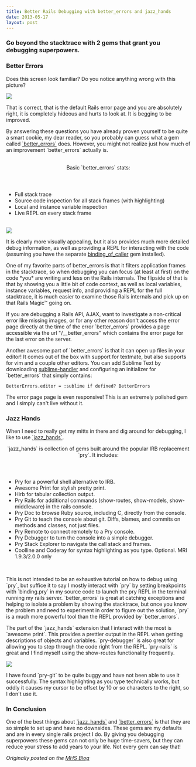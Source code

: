 ```yaml
---
title: Better Rails Debugging with better_errors and jazz_hands
date: 2013-05-17
layout: post
---
```

<h3>Go beyond the stacktrace with 2 gems that grant you debugging superpowers.</h3>

<h3>Better Errors</h3>

<p>Does this screen look familiar? Do you notice anything wrong with this picture?</p>

<img src="http://www.mutuallyhuman.com/assets/posts/2013/05/better_errors/default.png">

<p>That is correct, that is the default Rails error page and you are absolutely right, it is completely hideous and hurts to look at. It is begging to be improved.</p>

<p>By answering these questions you have already proven yourself to be quite a smart cookie, my dear reader, so you probably can guess what a gem called <a href="https://github.com/charliesome/better_errors">`better_errors`</a> does. However, you might not realize just how much of an improvement `better_errors` actually is.</p>

<br>
<aside>
<header>Basic `better_errors` stats:</header>
<ul>
<li>Full stack trace</li>
<li>Source code inspection for all stack frames (with highlighting)</li>
<li>Local and instance variable inspection</li>
<li>Live REPL on every stack frame</li>
</ul>
</aside>
<br>

<img src="http://www.mutuallyhuman.com/assets/posts/2013/05/better_errors/better_errors.png">

<p>It is clearly more visually appealing, but it also provides much more detailed debug information, as well as providing a REPL for interacting with the code (assuming you have the separate <a href="https://github.com/banister/binding_of_caller">binding_of_caller</a> gem installed).</p>

<p>One of my favorite parts of better_errors is that it filters application frames in the stacktrace, so when debugging you can focus (at least at first) on the code *you* are writing and less on the Rails internals. The flipside of that is that by showing you a little bit of code context, as well as local variables, instance variables, request info, and providing a REPL for the full stacktrace, it is much easier to examine those Rails internals and pick up on that Rails Magic™ going on.</p>

<p>If you are debugging a Rails API, AJAX, want to investigate a non-critical error like missing images, or for any other reason don't access the error page directly at the time of the error `better_errors` provides a page accessible via the url "/__better_errors" which contains the error page for the last error on the server.</p>

<p>Another awesome part of `better_errors` is that it can open up files in your editor! It comes out of the box with support for textmate, but also supports for vim and a couple other editors. You can add Sublime Text by downloading <a href="https://github.com/asuth/subl-handler">sublime-handler</a> and configuring an initializer for `better_errors` that simply contains:</p>

<p><code>BetterErrors.editor = :sublime if defined? BetterErrors</code></p>

<p>The error page page is even responsive! This is an extremely polished gem and I simply can't live without it.</p>

<h3>Jazz Hands</h3>

<p>When I need to really get my mitts in there and dig around for debugging, I like to use <a href="https://github.com/nixme/jazz_hands">`jazz_hands`</a>.</p>

<aside>
<header>`jazz_hands` is collection of gems built around the popular IRB replacement `pry`. It includes:</header>
<ul>
<li>Pry for a powerful shell alternative to IRB.</li>
<li>Awesome Print for stylish pretty print.</li>
<li>Hirb for tabular collection output.</li>
<li>Pry Rails for additional commands (show-routes, show-models, show-middleware) in the rails console.</li>
<li>Pry Doc to browse Ruby source, including C, directly from the console.</li>
<li>Pry Git to teach the console about git. Diffs, blames, and commits on methods and classes, not just files.</li>
<li>Pry Remote to connect remotely to a Pry console.</li>
<li>Pry Debugger to turn the console into a simple debugger.</li>
<li>Pry Stack Explorer to navigate the call stack and frames.</li>
<li>Coolline and Coderay for syntax highlighting as you type. Optional. MRI 1.9.3/2.0.0 only</li>
</ul>
</aside>
<br>

<p>This is not intended to be an exhaustive tutorial on how to debug using `pry`, but suffice it to say I mostly interact with `pry` by setting breakpoints with `binding.pry` in my source code to launch the pry REPL in the terminal running my rails server. `better_errors` is great at catching exceptions and helping to isolate a problem by showing the stacktrace, but once you know the problem and need to experiment in order to figure out the solution, `pry` is a much more powerful tool than the REPL provided by `better_errors`.</p>

<p>The part of the `jazz_hands` extension that I interact with the most is `awesome print`. This provides a prettier output in the REPL when getting descriptions of objects and variables. `pry-debugger` is also great for allowing you to step through the code right from the REPL. `pry-rails` is great and I find myself using the show-routes functionality frequently.</p>

<img src="http://www.mutuallyhuman.com/assets/posts/2013/05/better_errors/jazz_hands.png">

<p>I have found `pry-git` to be quite buggy and have not been able to use it successfully. The syntax highlighting as you type technically works, but oddly it causes my cursor to be offset by 10 or so characters to the right, so I don't use it.</p>

<h3>In Conclusion</h3>

<p>One of the best things about <a href="https://github.com/nixme/jazz_hands">`jazz_hands`</a> and <a href="https://github.com/charliesome/better_errors">`better_errors`</a> is that they are so simple to set up and have no downsides. These gems are my defaults and are in every single rails project I do. By giving you debugging superpowers these gems can not only be huge time-savers, but they can reduce your stress to add years to your life. Not every gem can say that!</p>

<p><em>Originally posted on the <a href="http://www.mutuallyhuman.com/blog/2013/05/17/better-rails-debugging-with-better_errors-and-jazz_hands/">MHS Blog</a></em></p>
